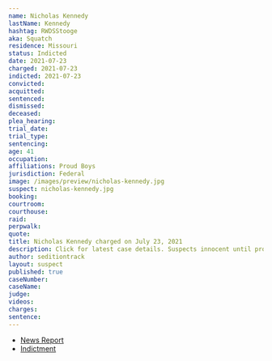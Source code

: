 ```yaml
---
name: Nicholas Kennedy
lastName: Kennedy
hashtag: RWDSStooge
aka: Squatch
residence: Missouri
status: Indicted
date: 2021-07-23
charged: 2021-07-23
indicted: 2021-07-23
convicted:
acquitted:
sentenced:
dismissed:
deceased:
plea_hearing:
trial_date:
trial_type:
sentencing:
age: 41
occupation:
affiliations: Proud Boys
jurisdiction: Federal
image: /images/preview/nicholas-kennedy.jpg
suspect: nicholas-kennedy.jpg
booking:
courtroom:
courthouse:
raid:
perpwalk:
quote:
title: Nicholas Kennedy charged on July 23, 2021
description: Click for latest case details. Suspects innocent until proven guilty.
author: seditiontrack
layout: suspect
published: true
caseNumber: 
caseName:
judge:
videos:
charges:
sentence:
---
```

- [News Report](https://www.stltoday.com/news/local/crime-and-courts/sikeston-man-faces-charges-in-capitol-riot-feds-say/article_aeda28bb-fed3-5cd3-8281-9ba9dd8db859.html)
- [Indictment](https://extremism.gwu.edu/sites/g/files/zaxdzs2191/f/Nicholas%20Kennedy%20Indictment.pdf)

